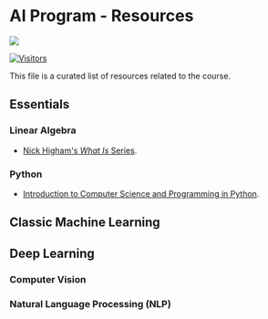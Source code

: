 # AI Program - Resources

[![](./../FixelAlgorithmsLogo.png)](https://fixelalgorithms.gitlab.io/)

[![Visitors](https://hits.seeyoufarm.com/api/count/incr/badge.svg?url=https%3A%2F%2Fgithub.com%2FRoyiAvital%2FStackExchangeCodes&count_bg=%2379C83D&title_bg=%23555555&icon=&icon_color=%23E7E7E7&title=Visitors+%28Daily+%2F+Total%29&edge_flat=false)](https://github.com/FixelAlgorithmsTeam/FixelCourses)

This file is a curated list of resources related to the course.

## Essentials

### Linear Algebra

 - [Nick Higham's _What Is_ Series](https://nhigham.com/index-of-what-is-articles).

### Python

 - [Introduction to Computer Science and Programming in Python](https://ocw.mit.edu/courses/6-0001-introduction-to-computer-science-and-programming-in-python-fall-2016).

## Classic Machine Learning

## Deep Learning

### Computer Vision

### Natural Language Processing (NLP)